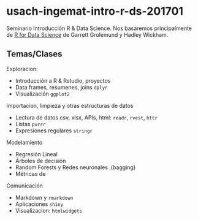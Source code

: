 # usach-ingemat-intro-r-ds-201701

Seminario Introducción R & Data Science. Nos basaremos principalmente 
de [R for Data Science](http://r4ds.had.co.nz/) de Garrett Grolemund y Hadley Wickham.


## Temas/Clases

Exploracion:
- Introducción a R & Rstudio, proyectos
- Data frames, resumenes, joins `dplyr`
- Visualización `ggplot2`

Importacion, limpieza y otras estructuras de datos
- Lectura de datos csv, xlsx, APIs, html: `readr`, `rvest`, `httr`
- Listas `purrr`
- Expresiones regulares `stringr`

Modelamiento
- Regresión Lineal
- Árboles de decisión
- Random Forests y Redes neuronales .(bagging)
- Métricas de 

Comunicación
- Markdown y `rmarkdown`
- Aplicaciones `shiny`
- Visualizacion: `htmlwidgets`







